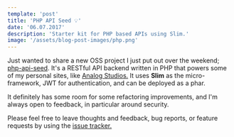 ```yaml
---
template: 'post'
title: 'PHP API Seed 💡'
date: '06.07.2017'
description: 'Starter kit for PHP based APIs using Slim.'
image: '/assets/blog-post-images/php.png'
---
```


Just wanted to share a new OSS project I just put out over the weekend; <a href="https://github.com/thegreenhouseio/php-api-seed" target="_blank" rel="noopener" onclick="getOutboundLink('https://github.com/thegreenhouseio/php-api-seed');">php-api-seed</a>.  It&apos;s a RESTful API backend written in PHP that powers some of my personal sites, like <a href="https://www.analogstudios.net" target="_blank" rel="noopener" onclick="getOutboundLink('https://www.analogstudios.net');">Analog Studios.</a>  It uses **Slim** as the micro-framework, JWT for authentication, and can be deployed as a phar.
    
It definitely has some room for some refactoring improvements, and I&apos;m always open to feedback, in particular around security.
    
Please feel free to leave thoughts and feedback, bug reports, or feature requests by using the <a href="https://github.com/thegreenhouseio/php-api-seed/issues" target="_blank" rel="noopener" onclick="getOutboundLink('https://github.com/thegreenhouseio/php-api-seed/issues');">issue tracker.</a>